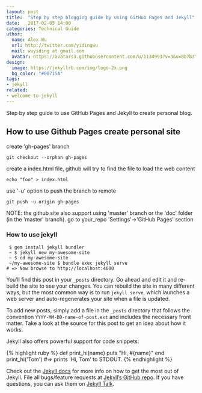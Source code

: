 ```yaml
---
layout: post
title:  "Step by step blogging guide by using GitHub Pages and Jekyll"
date:   2017-02-05 14:00
categories: Technical Guide 
uthor:
  name: Alex Wu 
  url: http://twitter.com/yidingwu
  mail: wuyiding at gmail.com
  avatar: https://avatars3.githubusercontent.com/u/1134993?v=3&u=8b7b3ffbf13c7228c6a5b85ef9faf065ff8a8db6&s=60
design:
  image: https://jekyllrb.com/img/logo-2x.png
  bg_color: "#00715A"
tags:
- jekyll 
related:
- welcome-to-jekyll
---
```

Step by step guide to use GitHub Pages and Jekyll to create personal blog.

## How to use Github Pages create personal site 

create 'gh-pages' branch

```
git checkout --orphan gh-pages
```

create a index.html file, github will try to find the file to load the web content

```
echo "foo" > index.html
```

use '-u' option to push the branch to remote 

```
git push -u origin gh-pages
```

NOTE: the github site also support using 'master' branch or the 'doc' folder (in the 'master' branch).
go to your_repo 'Settings'->'GitHub Pages' section

### How to use jekyll

```
 $ gem install jekyll bundler
 ~ $ jekyll new my-awesome-site
 ~ $ cd my-awesome-site
 ~/my-awesome-site $ bundle exec jekyll serve
# => Now browse to http://localhost:4000
```

You’ll find this post in your `_posts` directory. Go ahead and edit it and re-build the site to see your changes. You can rebuild the site in many different ways, but the most common way is to run `jekyll serve`, which launches a web server and auto-regenerates your site when a file is updated.

To add new posts, simply add a file in the `_posts` directory that follows the convention `YYYY-MM-DD-name-of-post.ext` and includes the necessary front matter. Take a look at the source for this post to get an idea about how it works.

Jekyll also offers powerful support for code snippets:

{% highlight ruby %}
def print_hi(name)
  puts "Hi, #{name}"
end
print_hi('Tom')
#=> prints 'Hi, Tom' to STDOUT.
{% endhighlight %}

Check out the [Jekyll docs][jekyll-docs] for more info on how to get the most out of Jekyll. File all bugs/feature requests at [Jekyll’s GitHub repo][jekyll-gh]. If you have questions, you can ask them on [Jekyll Talk][jekyll-talk].

[jekyll-docs]: https://jekyllrb.com/docs/home
[jekyll-gh]:   https://github.com/jekyll/jekyll
[jekyll-talk]: https://talk.jekyllrb.com/
